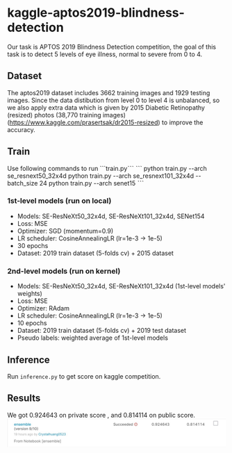 # kaggle-aptos2019-blindness-detection
Our task is APTOS 2019 Blindness Detection competition, the goal of this task is to detect 5 levels of eye illness, normal to severe from 0 to 4. 

## Dataset
The aptos2019 dataset includes 3662 training images and 1929 testing images. Since the data distibution from level 0 to level 4 is unbalanced, so we also apply extra data which is given by 2015 Diabetic Retinopathy (resized) photos (38,770 training images)(https://www.kaggle.com/prasertsak/dr2015-resized) to improve the accuracy.

##  Train
Use following commands to run ```train.pyˋˋˋ
ˋˋˋ
python train.py --arch se_resnext50_32x4d
python train.py --arch se_resnext101_32x4d --batch_size 24
python train.py --arch senet15
ˋˋˋ


### 1st-level models (run on local)
- Models: SE-ResNeXt50_32x4d, SE-ResNeXt101_32x4d, SENet154
- Loss: MSE
- Optimizer: SGD (momentum=0.9)
- LR scheduler: CosineAnnealingLR (lr=1e-3 -> 1e-5)
- 30 epochs
- Dataset: 2019 train dataset (5-folds cv) + 2015 dataset
### 2nd-level models (run on kernel)
- Models: SE-ResNeXt50_32x4d, SE-ResNeXt101_32x4d (1st-level models' weights)
- Loss: MSE
- Optimizer: RAdam
- LR scheduler: CosineAnnealingLR (lr=1e-3 -> 1e-5)
- 10 epochs
- Dataset: 2019 train dataset (5-folds cv) + 2019 test dataset
- Pseudo labels: weighted average of 1st-level models
## Inference
Run ```inference.py``` to get score on kaggle competition.

## Results
We got 0.924643 on private score , and 0.814114 on public score.
<img src='result.jpg'>
